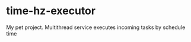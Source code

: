 time-hz-executor
=======
    
My pet project. 
Multithread service executes incoming tasks by schedule time
